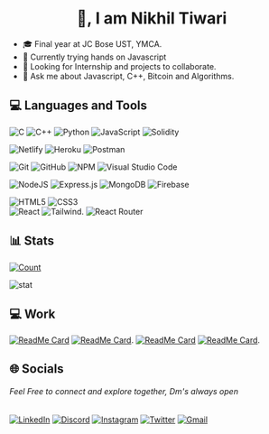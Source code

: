 <h1 align="center" color="beige">👋, I am Nikhil Tiwari</h1>

- 🎓 Final year at JC Bose UST, YMCA.
- 🔭 Currently trying hands on Javascript
- 👯 Looking for Internship and projects to collaborate.
- 💬 Ask me about Javascript, C++, Bitcoin and Algorithms.


## 💻 Languages and Tools
![C](https://img.shields.io/badge/-C-000000?style=for-the-badge&logo=c&logoColor=white)
![C++](https://img.shields.io/badge/c++-%2300599C.svg?style=for-the-badge&logo=c%2B%2B&logoColor=white) 
![Python](https://img.shields.io/badge/python-3670A0?style=for-the-badge&logo=python&logoColor=ffdd54) 
![JavaScript](https://img.shields.io/badge/javascript-%23323330.svg?style=for-the-badge&logo=javascript&logoColor=%23F7DF1E)
![Solidity](https://img.shields.io/badge/Solidity-%23363636.svg?style=for-the-badge&logo=solidity&logoColor=white)

![Netlify](https://img.shields.io/badge/netlify-%23000000.svg?style=for-the-badge&logo=netlify&logoColor=#00C7B7) 
![Heroku](https://img.shields.io/badge/heroku-%23430098.svg?style=for-the-badge&logo=heroku&logoColor=white)
![Postman](https://img.shields.io/badge/-POSTMAN-orange?style=for-the-badge&logo=postman&logoColor=white)

![Git](https://img.shields.io/badge/-Git-222222?style=for-the-badge&logo=git&logoColor=white)
![GitHub](https://img.shields.io/badge/-GitHub-222222?style=for-the-badge&logo=github&logoColor=white)
![NPM](https://img.shields.io/badge/-NPM-f24130?style=for-the-badge&logo=npm&logoColor=white)
![Visual Studio Code](https://img.shields.io/badge/-VSCode-444444?style=for-the-badge&logo=visual-studio-code&logoColor=white)

![NodeJS](https://img.shields.io/badge/node.js-6DA55F?style=for-the-badge&logo=node.js&logoColor=white) 
![Express.js](https://img.shields.io/badge/express.js-%23404d59.svg?style=for-the-badge&logo=express&logoColor=%2361DAFB) 
![MongoDB](https://img.shields.io/badge/MongoDB-%234ea94b.svg?style=for-the-badge&logo=mongodb&logoColor=white)
![Firebase](https://img.shields.io/badge/firebase-%23039BE5.svg?style=for-the-badge&logo=firebase) 

![HTML5](https://img.shields.io/badge/html5-%23E34F26.svg?style=for-the-badge&logo=html5&logoColor=white) 
![CSS3](https://img.shields.io/badge/css3-%231572B6.svg?style=for-the-badge&logo=css3&logoColor=white) 	 
![React](https://img.shields.io/badge/react-%2320232a.svg?style=for-the-badge&logo=react&logoColor=%2361DAFB)
![Tailwind](https://img.shields.io/badge/tailwindcss-%2338B2AC.svg?style=for-the-badge&logo=tailwind-css&logoColor=white).
![React Router](https://img.shields.io/badge/React_Router-CA4245?style=for-the-badge&logo=react-router&logoColor=white)

## 📊 Stats
[![Count](https://visitcount.itsvg.in/api?id=nikhiltiwari-git&label=Profile%20Views&color=1&icon=3&pretty=true)](https://visitcount.itsvg.in)

![stat](https://github-readme-stats.vercel.app/api?username=nikhiltiwari-git&show_icons=true&rank_icon=github&theme=dracula) 


## 💻 Work
[![ReadMe Card](https://github-readme-stats.vercel.app/api/pin/?username=nikhiltiwari-git&repo=vikrit&theme=dracula)](https://github.com/nikhiltiwari-git/vikrit)
[![ReadMe Card](https://github-readme-stats.vercel.app/api/pin/?username=manav23lohani&repo=tabextension&theme=dracula)](https://github.com/nikhiltiwari-git/tabextension).
[![ReadMe Card](https://github-readme-stats.vercel.app/api/pin/?username=nikhiltiwari-git&repo=Vimarsh&theme=dracula)](https://github.com/nikhiltiwari-git/Vimarsh)
[![ReadMe Card](https://github-readme-stats.vercel.app/api/pin/?username=nikhiltiwari-git&repo=bit-borrow&theme=dracula)](https://github.com/nikhiltiwari-git/bit-borrow).


## 🌐 Socials
 ###### Feel Free to connect and explore together, Dm's always open 
<a href="https://www.linkedin.com/in/tiwari-2/">![LinkedIn](https://img.shields.io/badge/LinkedIn-0077B5?style=for-the-badge&logo=linkedin&logoColor=white)</a>
<a href="Username (1blackrock)">![Discord](https://img.shields.io/badge/Discord-7289DA?style=for-the-badge&logo=discord&logoColor=white)</a>
<a href="https://www.instagram.com/tiwari__23/">![Instagram](https://img.shields.io/badge/Instagram-E4405F?style=for-the-badge&logo=instagram&logoColor=white)</a>
<a href="https://twitter.com/tiwari_15sw">![Twitter](https://img.shields.io/badge/Twitter-1DA1F2?style=for-the-badge&logo=twitter&logoColor=white)</a>
[![Gmail](https://img.shields.io/badge/-GMAIL-D14836?style=for-the-badge&logo=gmail&logoColor=white)](mailto:nikhiltiwari1903@gmail.com)

